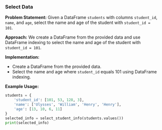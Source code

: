 ### Select Data

**Problem Statement:**
Given a DataFrame `students` with columns `student_id`, `name`, and `age`, select the name and age of the student with `student_id = 101`.

**Approach:**
We create a DataFrame from the provided data and use DataFrame indexing to select the name and age of the student with `student_id = 101`.

**Implementation:**
- Create a DataFrame from the provided data.
- Select the name and age where `student_id` equals 101 using DataFrame indexing.

**Example Usage:**
```python
students = {
    'student_id': [101, 53, 128, 3],
    'name': ['Ulysses', 'William', 'Henry', 'Henry'],
    'age': [13, 10, 6, 11]
}
selected_info = select_student_info(students.values())
print(selected_info)
```
